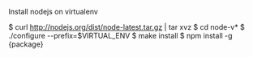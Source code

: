 Install nodejs on virtualenv

$ curl http://nodejs.org/dist/node-latest.tar.gz | tar xvz
$ cd node-v*
$ ./configure --prefix=$VIRTUAL_ENV
$ make install
$ npm install -g {package}